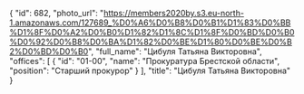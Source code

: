 {
    "id": 682,
    "photo_url": "https://members2020by.s3.eu-north-1.amazonaws.com/127689_%D0%A6%D0%B8%D0%B1%D1%83%D0%BB%D1%8F%D0%A2%D0%B0%D1%82%D1%8C%D1%8F%D0%BD%D0%B0%D0%92%D0%B8%D0%BA%D1%82%D0%BE%D1%80%D0%BE%D0%B2%D0%BD%D0%B0",
    "full_name": "Цибуля Татьяна Викторовна",
    "offices": [
        {
            "id": "01-00",
            "name": "Прокуратура Брестской области",
            "position": "Старший прокурор"
        }
    ],
    "title": "Цибуля Татьяна Викторовна"
}